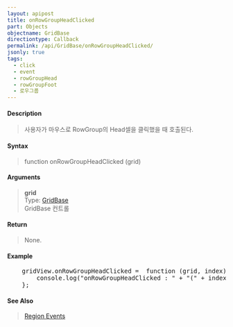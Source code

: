 ```yaml
---
layout: apipost
title: onRowGroupHeadClicked
part: Objects
objectname: GridBase
directiontype: Callback
permalink: /api/GridBase/onRowGroupHeadClicked/
jsonly: true
tags:
  - click
  - event
  - rowGroupHead
  - rowGroupFoot
  - 로우그룹
---
```



#### Description

> 사용자가 마우스로 RowGroup의 Head셀을 클릭했을 때 호출된다.  

#### Syntax

> function onRowGroupHeadClicked (grid)  

#### Arguments

> **grid**  
> Type: [GridBase](/api/GridBase/)  
> GridBase 컨트롤  

#### Return

> None.  

#### Example

<pre class="prettyprint">
    gridView.onRowGroupHeadClicked =  function (grid, index) {
        console.log("onRowGroupHeadClicked : " + "(" + index + ")")
    };
</pre>

#### See Also
>  [Region Events](http://demo.realgrid.com/Demo/RegionEvents)